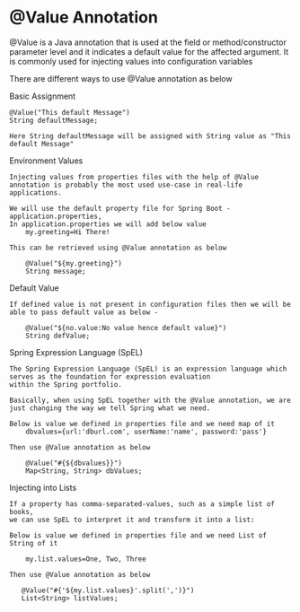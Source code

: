# @Value Annotation

@Value is a Java annotation that is used at the field or method/constructor parameter level and it indicates a default value
for the affected argument. 
It is commonly used for injecting values into configuration variables

There are different ways to use @Value annotation as below 

Basic Assignment
    
    @Value("This default Message")
    String defaultMessage;
    
    Here String defaultMessage will be assigned with String value as "This default Message"
    
Environment Values
    
    Injecting values from properties files with the help of @Value annotation is probably the most used use-case in real-life applications.
    
    We will use the default property file for Spring Boot - application.properties, 
    In application.properties we will add below value 
        my.greeting=Hi There!
        
    This can be retrieved using @Value annotation as below 
        
        @Value("${my.greeting}")
        String message;

Default Value
    
    If defined value is not present in configuration files then we will be able to pass default value as below - 
    
        @Value("${no.value:No value hence default value}")
        String defValue;
        
Spring Expression Language (SpEL)
    
    The Spring Expression Language (SpEL) is an expression language which serves as the foundation for expression evaluation 
    within the Spring portfolio.
    
    Basically, when using SpEL together with the @Value annotation, we are just changing the way we tell Spring what we need. 
    
    Below is value we defined in properties file and we need map of it 
        dbvalues={url:'dburl.com', userName:'name', password:'pass'}
        
    Then use @Value annotation as below 
     
        @Value("#{${dbvalues}}")
        Map<String, String> dbValues;
        
Injecting into Lists
    
    If a property has comma-separated-values, such as a simple list of books, 
    we can use SpEL to interpret it and transform it into a list:
    
    Below is value we defined in properties file and we need List of String of it 

        my.list.values=One, Two, Three

    Then use @Value annotation as below 
       
       @Value("#{'${my.list.values}'.split(',')}")
       List<String> listValues;
